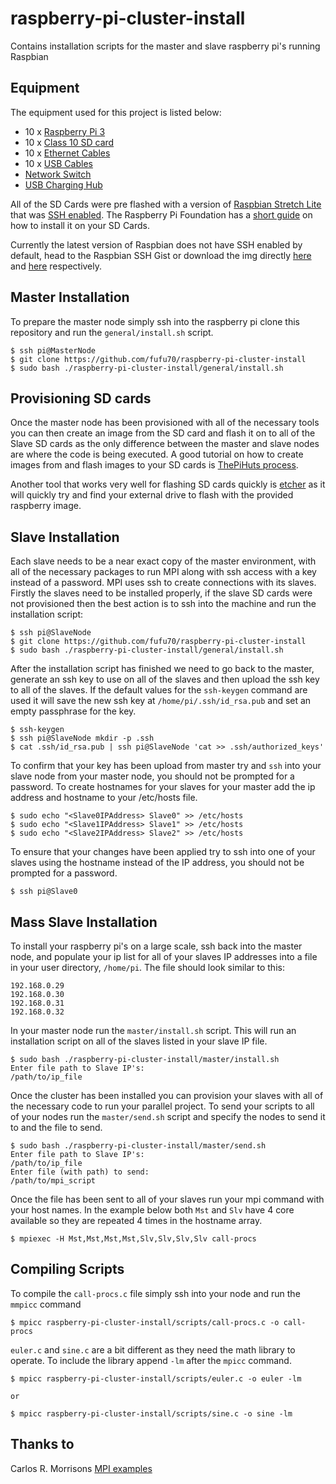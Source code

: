 # raspberry-pi-cluster-install

Contains installation scripts for the master and slave raspberry pi's running Raspbian

## Equipment

The equipment used for this project is listed below:
* 10 x [Raspberry Pi 3](https://www.amazon.com/Raspberry-Pi-RASPBERRYPI3-MODB-1GB-Model-Motherboard/dp/B01CD5VC92/ref=sr_1_3?s=electronics&ie=UTF8&qid=1521722702&sr=1-3&keywords=raspberry+pi+3&dpID=51Vt9f26ryL&preST=_SX300_QL70_&dpSrc=srch)
* 10 x [Class 10 SD card](https://www.amazon.com/SanDisk-Class-Flash-Memory-Card/dp/B00N9BECHY/ref=sr_1_7?ie=UTF8&qid=1521722434&sr=8-7&keywords=class+10+sd+card+8GB&dpID=51Mw1XUHxKL&preST=_SX300_QL70_&dpSrc=srch)
* 10 x [Ethernet Cables](https://www.amazon.com/iMBAPrice-Cat5e-Network-Ethernet-IMBA-CAT5-15BK-10PK/dp/B00I8VK5OO/ref=sr_1_1?s=electronics&ie=UTF8&qid=1521722504&sr=1-1&keywords=ethernet+cables+10+pack)
* 10 x [USB Cables](https://www.amazon.com/Mopower-Samsung-Blackberry-Motorola-Smartphones/dp/B017SNCCGQ/ref=sr_1_sc_1?s=electronics&ie=UTF8&qid=1521722532&sr=1-1-spell&keywords=usb+microcables+10+pack)
* [Network Switch](https://www.amazon.com/NETGEAR-16-Port-Gigabit-Ethernet-Unmanaged/dp/B01AX8XHRQ/ref=sr_1_3?s=electronics&ie=UTF8&qid=1521722574&sr=1-3&keywords=network%2Bswitch%2B12%2Bport&th=1)
* [USB Charging Hub](https://www.amazon.com/Tripp-Lite-10-Port-Charging-U280-010/dp/B012EAHX7G/ref=sr_1_37?s=electronics&ie=UTF8&qid=1521722654&sr=1-37&keywords=usb+charging+station+10+port)

All of the SD Cards were pre flashed with a version of [Raspbian Stretch Lite](https://www.raspberrypi.org/downloads/raspbian/) that was [SSH enabled](https://drive.google.com/file/d/1L-akImmOexHYzRMX8wDCMiAqF5VEQAmc/view?usp=sharing). The Raspberry Pi Foundation has a [short guide](https://www.raspberrypi.org/documentation/installation/installing-images/README.md) on how to install it on your SD Cards. 

Currently the latest version of Raspbian does not have SSH enabled by default, head to the Raspbian SSH Gist or download the img directly [here](https://gist.github.com/fufu70/8b0af230d9f7a06fb440368e648bdb7a) and [here](https://drive.google.com/file/d/1L-akImmOexHYzRMX8wDCMiAqF5VEQAmc/view?usp=sharing) respectively.

## Master Installation

To prepare the master node simply ssh into the raspberry pi clone this repository and run the `general/install.sh` script.

```
$ ssh pi@MasterNode
$ git clone https://github.com/fufu70/raspberry-pi-cluster-install
$ sudo bash ./raspberry-pi-cluster-install/general/install.sh
```

## Provisioning SD cards

Once the master node has been provisioned with all of the necessary tools you can then create an image from the SD card and flash it on to all of the Slave SD cards as the only difference between the master and slave nodes are where the code is being executed. A good tutorial on how to create images from and flash images to your SD cards is [ThePiHuts process](https://thepihut.com/blogs/raspberry-pi-tutorials/17789160-backing-up-and-restoring-your-raspberry-pis-sd-card).

Another tool that works very well for flashing SD cards quickly is [etcher](https://etcher.io/) as it will quickly try and find your external drive to flash with the provided raspberry image.

## Slave Installation

Each slave needs to be a near exact copy of the master environment, with all of the necessary packages to run MPI along with ssh access with a key instead of a password. MPI uses ssh to create connections with its slaves. Firstly the slaves need to be installed properly, if the slave SD cards were not provisioned then the best action is to ssh into the machine and run the installation script:

```
$ ssh pi@SlaveNode
$ git clone https://github.com/fufu70/raspberry-pi-cluster-install
$ sudo bash ./raspberry-pi-cluster-install/general/install.sh
```

After the installation script has finished we need to go back to the master, generate an ssh key to use on all of the slaves and then upload the ssh key to all of the slaves. If the default values for the `ssh-keygen` command are used it will save the new ssh key at `/home/pi/.ssh/id_rsa.pub` and set an empty passphrase for the key.

```
$ ssh-keygen
$ ssh pi@SlaveNode mkdir -p .ssh
$ cat .ssh/id_rsa.pub | ssh pi@SlaveNode 'cat >> .ssh/authorized_keys'
```

To confirm that your key has been upload from master try and `ssh` into your slave node from your master node, you should not be prompted for a password. To create hostnames for your slaves for your master add the ip address and hostname to your /etc/hosts file.

```
$ sudo echo "<Slave0IPAddress> Slave0" >> /etc/hosts
$ sudo echo "<Slave1IPAddress> Slave1" >> /etc/hosts
$ sudo echo "<Slave2IPAddress> Slave2" >> /etc/hosts
```

To ensure that your changes have been applied try to ssh into one of your slaves using the hostname instead of the IP address, you should not be prompted for a password.

```
$ ssh pi@Slave0
```

## Mass Slave Installation

To install your raspberry pi's on a large scale, ssh back into the master node, and  populate your ip list for all of your slaves IP addresses into a file in your user directory, `/home/pi`. The file should look similar to this:

```
192.168.0.29
192.168.0.30
192.168.0.31
192.168.0.32
```

In your master node run the `master/install.sh` script. This will run an installation script on all of the slaves listed in your slave IP file.

```
$ sudo bash ./raspberry-pi-cluster-install/master/install.sh
Enter file path to Slave IP's: 
/path/to/ip_file
```

Once the cluster has been installed you can provision your slaves with all of the necessary code to run your parallel project. To send your scripts to all of your nodes run the `master/send.sh` script and specify the nodes to send it to and the file to send.

```
$ sudo bash ./raspberry-pi-cluster-install/master/send.sh
Enter file path to Slave IP's: 
/path/to/ip_file
Enter file (with path) to send: 
/path/to/mpi_script
```

Once the file has been sent to all of your slaves run your mpi command with your host names. In the example below both `Mst` and `Slv` have 4 core available so they are repeated 4 times in the hostname array.

```
$ mpiexec -H Mst,Mst,Mst,Mst,Slv,Slv,Slv,Slv call-procs
```

## Compiling Scripts

To compile the `call-procs.c` file simply ssh into your node and run the `mmpicc` command

```
$ mpicc raspberry-pi-cluster-install/scripts/call-procs.c -o call-procs
```

`euler.c` and `sine.c` are a bit different as they need the math library to operate. To include the library append `-lm` after the `mpicc` command.

```
$ mpicc raspberry-pi-cluster-install/scripts/euler.c -o euler -lm

or

$ mpicc raspberry-pi-cluster-install/scripts/sine.c -o sine -lm
```

## Thanks to

Carlos R. Morrisons [MPI examples](https://github.com/PacktPublishing/Build-Supercomputers-with-Raspberry-Pi-3)
